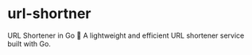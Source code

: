# url-shortner
URL Shortener in Go 🚀 A lightweight and efficient URL shortener service built with Go. 
